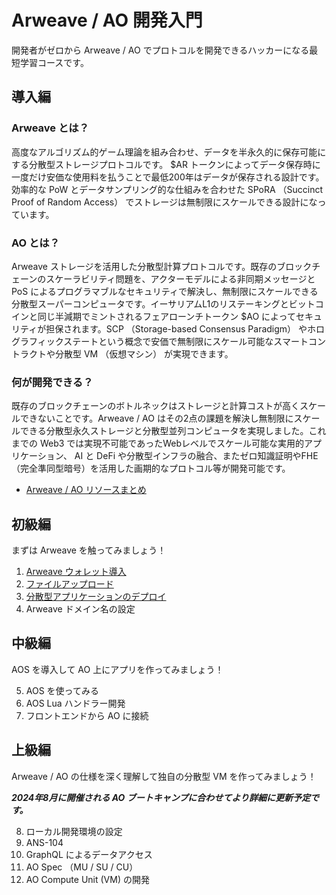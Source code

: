 # Arweave / AO 開発入門

開発者がゼロから Arweave / AO でプロトコルを開発できるハッカーになる最短学習コースです。

## 導入編

### Arweave とは？

高度なアルゴリズム的ゲーム理論を組み合わせ、データを半永久的に保存可能にする分散型ストレージプロトコルです。
$AR トークンによってデータ保存時に一度だけ安価な使用料を払うことで最低200年はデータが保存される設計です。効率的な PoW とデータサンプリング的な仕組みを合わせた SPoRA （Succinct Proof of Random Access） でストレージは無制限にスケールできる設計になっています。

### AO とは？

Arweave ストレージを活用した分散型計算プロトコルです。既存のブロックチェーンのスケーラビリティ問題を、アクターモデルによる非同期メッセージと PoS によるプログラマブルなセキュリティで解決し、無制限にスケールできる分散型スーパーコンピュータです。イーサリアムL1のリステーキングとビットコインと同じ半減期でミントされるフェアローンチトークン $AO によってセキュリティが担保されます。SCP （Storage-based Consensus Paradigm） やホログラフィックステートという概念で安価で無制限にスケール可能なスマートコントラクトや分散型 VM （仮想マシン） が実現できます。


### 何が開発できる？

既存のブロックチェーンのボトルネックはストレージと計算コストが高くスケールできないことです。Arweave / AO はその2点の課題を解決し無制限にスケールできる分散型永久ストレージと分散型並列コンピュータを実現しました。これまでの Web3 では実現不可能であったWebレベルでスケール可能な実用的アプリケーション、 AI と DeFi や分散型インフラの融合、またゼロ知識証明やFHE（完全準同型暗号）を活用した画期的なプロトコル等が開発可能です。

- [Arweave / AO リソースまとめ](./resources.md)

## 初級編

まずは Arweave を触ってみましょう！

1. [Arweave ウォレット導入](./quick-start/wallet.md)
2. [ファイルアップロード](./quick-start/upload-files.md)
3. [分散型アプリケーションのデプロイ](./quick-start/deploy-app.md)
4. Arweave ドメイン名の設定

## 中級編

AOS を導入して AO 上にアプリを作ってみましょう！

5. AOS を使ってみる
6. AOS Lua ハンドラー開発
7. フロントエンドから AO に接続

## 上級編

Arweave / AO の仕様を深く理解して独自の分散型 VM を作ってみましょう！

***2024年8月に開催される AO ブートキャンプに合わせてより詳細に更新予定です。***

8. ローカル開発環境の設定
9. ANS-104
10. GraphQL によるデータアクセス
11. AO Spec （MU / SU / CU）
12. AO Compute Unit (VM) の開発